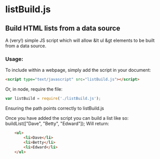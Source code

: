 # listBuild.js
## Build HTML lists from a data source
A (very!) simple JS script which will allow &lt ul &gt elements to be built from a data source.

### Usage:
To include within a webpage, simply add the script in your document:
```html
<script type="text/javascript" src="listBuild.js"></script>
```
Or, in node, require the file:
```javascript
var listBuild = require('./listBuild.js');
```
Ensuring the path points correctly to listBuild.js

Once you have added the script you can build a list like so:
	buildList(["Dave", "Betty", "Edward"]);
Will return:
```html	
	<ul>
		<li>Dave</li>
		<li>Betty</li>
		<li>Edward</li>
	</ul>
```